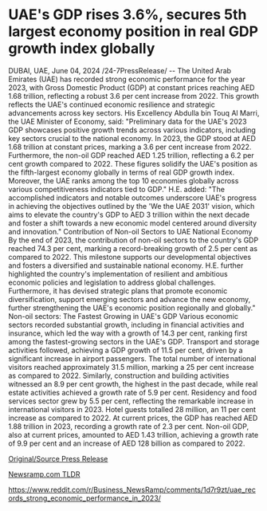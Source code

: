# UAE's GDP rises 3.6%, secures 5th largest economy position in real GDP growth index globally

DUBAI, UAE, June 04, 2024 /24-7PressRelease/ -- The United Arab Emirates (UAE) has recorded strong economic performance for the year 2023, with Gross Domestic Product (GDP) at constant prices reaching AED 1.68 trillion, reflecting a robust 3.6 per cent increase from 2022. This growth reflects the UAE's continued economic resilience and strategic advancements across key sectors.  His Excellency Abdulla bin Touq Al Marri, the UAE Minister of Economy, said: "Preliminary data for the UAE's 2023 GDP showcases positive growth trends across various indicators, including key sectors crucial to the national economy. In 2023, the GDP stood at AED 1.68 trillion at constant prices, marking a 3.6 per cent increase from 2022. Furthermore, the non-oil GDP reached AED 1.25 trillion, reflecting a 6.2 per cent growth compared to 2022. These figures solidify the UAE's position as the fifth-largest economy globally in terms of real GDP growth index. Moreover, the UAE ranks among the top 10 economies globally across various competitiveness indicators tied to GDP."  H.E. added: "The accomplished indicators and notable outcomes underscore UAE's progress in achieving the objectives outlined by the 'We the UAE 2031' vision, which aims to elevate the country's GDP to AED 3 trillion within the next decade and foster a shift towards a new economic model centered around diversity and innovation."  Contribution of Non-oil Sectors to UAE National Economy  By the end of 2023, the contribution of non-oil sectors to the country's GDP reached 74.3 per cent, marking a record-breaking growth of 2.5 per cent as compared to 2022. This milestone supports our developmental objectives and fosters a diversified and sustainable national economy.  H.E. further highlighted the country's implementation of resilient and ambitious economic policies and legislation to address global challenges. Furthermore, it has devised strategic plans that promote economic diversification, support emerging sectors and advance the new economy, further strengthening the UAE's economic position regionally and globally."  Non-oil sectors: The Fastest Growing in UAE's GDP  Various economic sectors recorded substantial growth, including in financial activities and insurance, which led the way with a growth of 14.3 per cent, ranking first among the fastest-growing sectors in the UAE's GDP. Transport and storage activities followed, achieving a GDP growth of 11.5 per cent, driven by a significant increase in airport passengers. The total number of international visitors reached approximately 31.5 million, marking a 25 per cent increase as compared to 2022.  Similarly, construction and building activities witnessed an 8.9 per cent growth, the highest in the past decade, while real estate activities achieved a growth rate of 5.9 per cent. Residency and food services sector grew by 5.5 per cent, reflecting the remarkable increase in international visitors in 2023. Hotel guests totalled 28 million, an 11 per cent increase as compared to 2022.  At current prices, the GDP has reached AED 1.88 trillion in 2023, recording a growth rate of 2.3 per cent. Non-oil GDP, also at current prices, amounted to AED 1.43 trillion, achieving a growth rate of 9.9 per cent and an increase of AED 128 billion as compared to 2022. 

[Original/Source Press Release](https://www.24-7pressrelease.com/press-release/511384/uaes-gdp-rises-36-secures-5th-largest-economy-position-in-real-gdp-growth-index-globally)
                    

[Newsramp.com TLDR](None) 

https://www.reddit.com/r/Business_NewsRamp/comments/1d7r9zt/uae_records_strong_economic_performance_in_2023/
